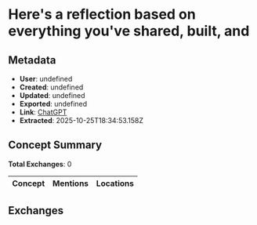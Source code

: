 # Here's a reflection based on everything you've shared, built, and

## Metadata

- **User**: undefined
- **Created**: undefined
- **Updated**: undefined
- **Exported**: undefined
- **Link**: [ChatGPT](undefined)
- **Extracted**: 2025-10-25T18:34:53.158Z

## Concept Summary

**Total Exchanges**: 0

| Concept | Mentions | Locations |
|---------|----------|----------|

## Exchanges

